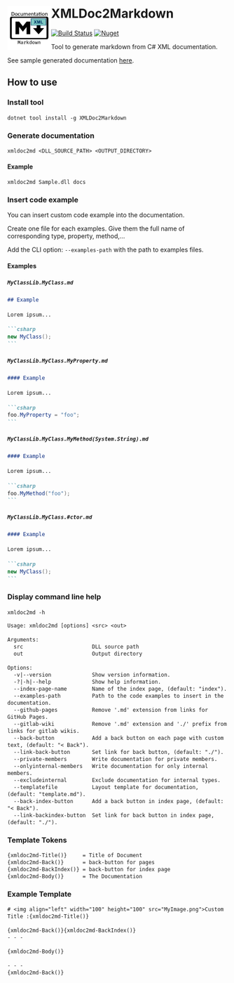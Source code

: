 # <img align="left" width="100" height="100" src="icon.png">XMLDoc2Markdown 

[![Build Status](https://dev.azure.com/charlesdevandiere/charlesdevandiere/_apis/build/status/charlesdevandiere.xmldoc2md?branchName=master)](https://dev.azure.com/charlesdevandiere/charlesdevandiere/_build/latest?definitionId=2&branchName=master)
[![Nuget](https://img.shields.io/nuget/v/XMLDoc2Markdown.svg?color=blue&logo=nuget)](https://www.nuget.org/packages/XMLDoc2Markdown)

Tool to generate markdown from C# XML documentation.

See sample generated documentation [here](https://charlesdevandiere.github.io/xmldoc2md/).

## How to use

### Install tool

```shell
dotnet tool install -g XMLDoc2Markdown
```

### Generate documentation

```shell
xmldoc2md <DLL_SOURCE_PATH> <OUTPUT_DIRECTORY>
```

#### Example

```shell
xmldoc2md Sample.dll docs
```

### Insert code example

You can insert custom code example into the documentation.

Create one file for each examples. Give them the full name of corresponding type, property, method,...

Add the CLI option: `--examples-path` with the path to examples files.

#### Examples

##### `MyClassLib.MyClass.md`

~~~markdown
## Example

Lorem ipsum...

```csharp
new MyClass();
```
~~~

##### `MyClassLib.MyClass.MyProperty.md`

~~~markdown
#### Example

Lorem ipsum...

```csharp
foo.MyProperty = "foo";
```
~~~

##### `MyClassLib.MyClass.MyMethod(System.String).md`

~~~markdown
#### Example

Lorem ipsum...

```csharp
foo.MyMethod("foo");
```
~~~

##### `MyClassLib.MyClass.#ctor.md`

~~~markdown
#### Example

Lorem ipsum...

```csharp
new MyClass();
```
~~~

### Display command line help

```shell
xmldoc2md -h
```

```text
Usage: xmldoc2md [options] <src> <out>

Arguments:
  src                      DLL source path
  out                      Output directory

Options:
  -v|--version             Show version information.
  -?|-h|--help             Show help information.
  --index-page-name        Name of the index page, (default: "index").
  --examples-path          Path to the code examples to insert in the documentation.
  --github-pages           Remove '.md' extension from links for GitHub Pages.
  --gitlab-wiki            Remove '.md' extension and './' prefix from links for gitlab wikis.
  --back-button            Add a back button on each page with custom text, (default: "< Back").
  --link-back-button       Set link for back button, (default: "./").
  --private-members        Write documentation for private members.
  --onlyinternal-members   Write documentation for only internal members.
  --excludeinternal        Exclude documentation for internal types.
  --templatefile           Layout template for documentation, (default: "template.md").
  --back-index-button      Add a back button in index page, (default: "< Back").
  --link-backindex-button  Set link for back button in index page, (default: "./").
```

### Template Tokens

```text
{xmldoc2md-Title()}     = Title of Document
{xmldoc2md-Back()}      = back-button for pages 
{xmldoc2md-BackIndex()} = back-button for index page
{xmldoc2md-Body()}      = The Documentation
```

### Example Template 

```text
# <img align="left" width="100" height="100" src="MyImage.png">Custom Title :{xmldoc2md-Title()} 

{xmldoc2md-Back()}{xmldoc2md-BackIndex()}
- - -

{xmldoc2md-Body()}

- - -
{xmldoc2md-Back()}

```